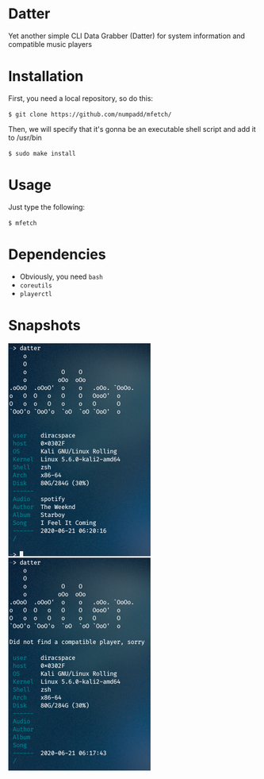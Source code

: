 # Datter
Yet another simple CLI Data Grabber (Datter) for system information and compatible music players

# Installation
First, you need a local repository, so do this:

`$ git clone https://github.com/numpadd/mfetch/`

Then, we will specify that it's gonna be an executable shell script and add it to /usr/bin

`$ sudo make install`

# Usage
Just type the following:

`$ mfetch`

# Dependencies
* Obviously, you need `bash`
* `coreutils`
* `playerctl`

# Snapshots
![alt-text-1](https://github.com/DiracSpace/Datter/blob/master/screenshots/datterCompatible.png "title-1") ![alt-text-2](https://github.com/DiracSpace/Datter/blob/master/screenshots/datterCompatibleNotFound.png "title-2")
